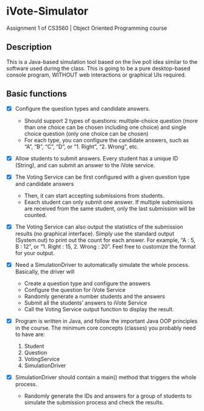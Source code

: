 # iVote-Simulator
Assignment 1 of CS3560 | Object Oriented Programming course

## Description
This is a Java-based simulation tool based on the live poll idea similar to the software used during the class. This is going to be a pure desktop-based console program, WITHOUT web interactions or graphical UIs required.

## Basic functions
* [x] Configure the question types and candidate answers. 
  * Should support 2 types of questions: multiple-choice question (more than one choice can be chosen including
one choice) and single choice question (only one choice can be chosen)
  * For each type, you can configure the candidate answers, such as “A”, “B”, “C”, “D”, or “1.
Right”, “2. Wrong”, etc.

* [x] Allow students to submit answers. Every student has a unique ID (String), and can
submit an answer to the iVote service.

* [x] The Voting Service can be first configured with a given question type and candidate
answers
  * Then, it can start accepting submissions from students.
  * Eeach student can only submit one answer. If multiple submissions are received from the same student, only the last
submission will be counted.

* [x] The Voting Service can also output the statistics of the submission results (no graphical interface). Simply use the standard output (System.out) to print out the count for each answer. 
  For example, “A : 5, B : 12”, or “1. Right : 15, 2. Wrong : 20”. Feel free to customize the format for your output.

* [x] Need a SimulationDriver to automatically simulate the whole process. Basically, the driver will
  * Create a question type and configure the answers
  * Configure the question for iVote Service
  * Randomly generate a number students and the answers
  * Submit all the students’ answers to iVote Service
  * Call the Voting Service output function to display the result.
  
* [x] Program is written in Java, and follow the important Java OOP principles in the course. The minimum core concepts (classes) you probably need to have are:
  1) Student
  2) Question
  3) VotingService
  4) SimulationDriver
  
* [x] SimulationDriver should contain a main() method that triggers the whole process. 
  * Randomly generate the IDs and answers for a group of students to simulate the submission process and check the results.
